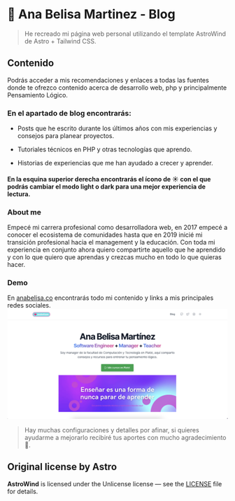# 💖 Ana Belisa Martinez - Blog 

> He recreado mi página web personal utilizando el template AstroWind de Astro + Tailwind CSS.

## Contenido
Podrás acceder a mis recomendaciones y enlaces a todas las fuentes donde te ofrezco contenido acerca de desarrollo web, php y principalmente Pensamiento Lógico.

### En el apartado de **blog** encontrarás:

- Posts que he escrito durante los últimos años con mis experiencias y consejos para planear proyectos.

- Tutoriales técnicos en PHP y otras tecnologías que aprendo.

- Historias de experiencias que me han ayudado a crecer y aprender.

#### En la esquina superior derecha encontrarás el ícono de ☀ con el que podrás cambiar el modo light o dark para una mejor experiencia de lectura.

### About me
Empecé mi carrera profesional como desarrolladora web, en 2017 empecé a conocer el ecosistema de comunidades hasta que en 2019 inicié mi transición profesional hacia el management y la educación. Con toda mi experiencia en conjunto ahora quiero compartirte aquello que he aprendido y con lo que quiero que aprendas y crezcas mucho en todo lo que quieras hacer.

### Demo
En [anabelisa.co](https://anabelisa.co/) encontrarás todo mi contenido y links a mis principales redes sociales.
<img src="./view.png" alt="anabelisa.co Screenshot">

> Hay muchas configuraciones y detalles por afinar, si quieres ayudarme a mejorarlo recibiré tus aportes con mucho agradecimiento 💜.

## Original license by Astro

**AstroWind** is licensed under the Unlicense license — see the [LICENSE](https://github.com/onwidget/astrowind/blob/main/LICENSE.md) file for details.
